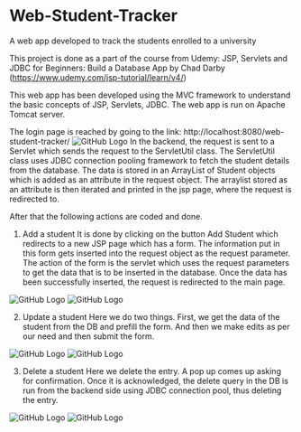 # Web-Student-Tracker
A web app developed to track the students enrolled to a university

This project is done as a part of the course from Udemy: JSP, Servlets and JDBC for Beginners: Build a Database App by Chad Darby (https://www.udemy.com/jsp-tutorial/learn/v4/)

This web app has been developed using the MVC framework to understand the basic concepts of JSP, Servlets, JDBC. 
The web app is run on Apache Tomcat server.

The login page is reached by going to the link: http://localhost:8080/web-student-tracker/
![GitHub Logo](/images/loginPage.png)
In the backend, the request is sent to a Servlet which sends the request to the ServletUtil class. The ServletUtil class uses JDBC connection pooling framework to fetch the student details from the database. The data is stored in an ArrayList of Student objects which is added as an attribute in the request object. The arraylist stored as an attribute is then iterated and printed in the jsp page, where the request is redirected to.


After that the following actions are coded and done.

1. Add a student
It is done by clicking on the button Add Student which redirects to a new JSP page which has a form. The information put in this form gets inserted into the request object as the request parameter. The action of the form is the servlet which uses the request parameters to get the data that is to be inserted in the database. Once the data has been successfully inserted, the request is redirected to the main page.

![GitHub Logo](/images/addStudent.png)
![GitHub Logo](/images/studentAdded.png)


2. Update a student
Here we do two things. First, we get the data of the student from the DB and prefill the form. And then we make edits as per our need and then submit the form.


![GitHub Logo](/images/updateStudent.png)
![GitHub Logo](/images/updatedStudent.png)


3. Delete a student
Here we delete the entry. A pop up comes up asking for confirmation. Once it is acknowledged, the delete query in the DB is run from the backend side using JDBC connection pool, thus deleting the entry.

![GitHub Logo](/images/deleteStudent.png)
![GitHub Logo](/images/deletedStudent.png)
